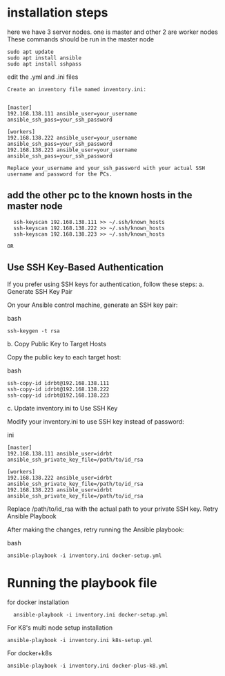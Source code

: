 # installation steps 
here we have 3 server nodes. one is master and other 2 are worker nodes
These commands should be run in the master node
```
sudo apt update
sudo apt install ansible
sudo apt install sshpass
```
edit the .yml and .ini files

```
Create an inventory file named inventory.ini:


[master]
192.168.138.111 ansible_user=your_username ansible_ssh_pass=your_ssh_password

[workers]
192.168.138.222 ansible_user=your_username ansible_ssh_pass=your_ssh_password
192.168.138.223 ansible_user=your_username ansible_ssh_pass=your_ssh_password
```
```Replace your_username and your_ssh_password with your actual SSH username and password for the PCs.```


## add the other pc to the known hosts in the master node
```
  ssh-keyscan 192.168.138.111 >> ~/.ssh/known_hosts
  ssh-keyscan 192.168.138.222 >> ~/.ssh/known_hosts
  ssh-keyscan 192.168.138.223 >> ~/.ssh/known_hosts

```
```OR```
## Use SSH Key-Based Authentication

If you prefer using SSH keys for authentication, follow these steps:
a. Generate SSH Key Pair

On your Ansible control machine, generate an SSH key pair:

bash
```
ssh-keygen -t rsa
```
b. Copy Public Key to Target Hosts

Copy the public key to each target host:

bash
```
ssh-copy-id idrbt@192.168.138.111
ssh-copy-id idrbt@192.168.138.222
ssh-copy-id idrbt@192.168.138.223
```
c. Update inventory.ini to Use SSH Key

Modify your inventory.ini to use SSH key instead of password:

ini
```
[master]
192.168.138.111 ansible_user=idrbt ansible_ssh_private_key_file=/path/to/id_rsa

[workers]
192.168.138.222 ansible_user=idrbt ansible_ssh_private_key_file=/path/to/id_rsa
192.168.138.223 ansible_user=idrbt ansible_ssh_private_key_file=/path/to/id_rsa
```
Replace /path/to/id_rsa with the actual path to your private SSH key.
Retry Ansible Playbook

After making the changes, retry running the Ansible playbook:

bash
```
ansible-playbook -i inventory.ini docker-setup.yml
```
# Running the playbook file
for docker installation
```
  ansible-playbook -i inventory.ini docker-setup.yml

```
For K8's multi node setup installation
```
ansible-playbook -i inventory.ini k8s-setup.yml

```

For docker+k8s
```
ansible-playbook -i inventory.ini docker-plus-k8.yml
```
